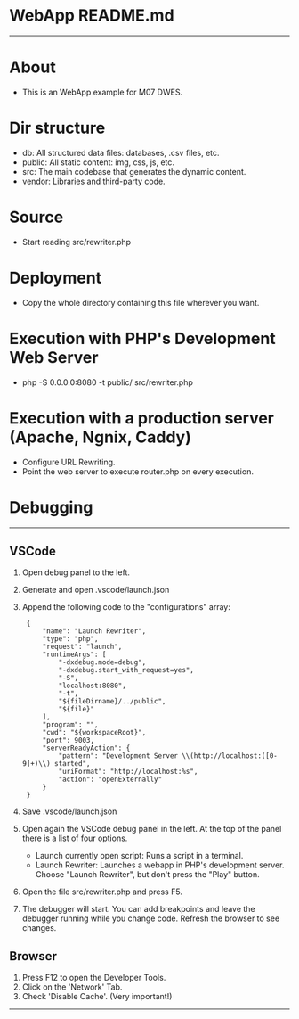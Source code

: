 # WebApp README.md
-------------------------------------------------------------------------------

# About
- This is an WebApp example for M07 DWES.

# Dir structure
- db:     All structured data files: databases, .csv files, etc. 
- public: All static content: img, css, js, etc.
- src:    The main codebase that generates the dynamic content.
- vendor: Libraries and third-party code.

# Source
- Start reading src/rewriter.php

# Deployment
- Copy the whole directory containing this file wherever you want.

# Execution with PHP's Development Web Server
- php -S 0.0.0.0:8080 -t public/ src/rewriter.php

# Execution with a production server (Apache, Ngnix, Caddy)
- Configure URL Rewriting.
- Point the web server to execute router.php on every execution.



# Debugging
-------------------------------------------------------------------------------

## VSCode
1. Open debug panel to the left.
2. Generate and open .vscode/launch.json
3. Append the following code to the "configurations" array:

        {
            "name": "Launch Rewriter",
            "type": "php",
            "request": "launch",
            "runtimeArgs": [
                "-dxdebug.mode=debug",
                "-dxdebug.start_with_request=yes",
                "-S",
                "localhost:8080",
                "-t",
                "${fileDirname}/../public",
                "${file}"
            ],
            "program": "",
            "cwd": "${workspaceRoot}",
            "port": 9003,
            "serverReadyAction": {
                "pattern": "Development Server \\(http://localhost:([0-9]+)\\) started",
                "uriFormat": "http://localhost:%s",
                "action": "openExternally"
            }
        }

4. Save .vscode/launch.json
5. Open again the VSCode debug panel in the left.
   At the top of the panel there is a list of four options.
   - Launch currently open script: Runs a script in a terminal.
   - Launch Rewriter: Launches a webapp in PHP's development server.
   Choose "Launch Rewriter", but don't press the "Play" button.
6. Open the file src/rewriter.php and press F5.
7. The debugger will start.
   You can add breakpoints and leave the debugger running while you change code.
   Refresh the browser to see changes.



## Browser
1. Press F12 to open the Developer Tools.
2. Click on the 'Network' Tab.
3. Check 'Disable Cache'. (Very important!)

-------------------------------------------------------------------------------
